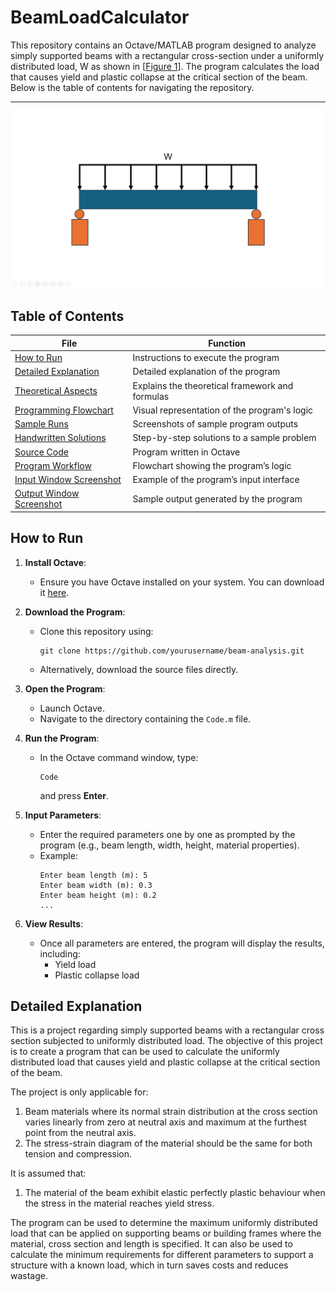 # BeamLoadCalculator

This repository contains an Octave/MATLAB program designed to analyze simply supported beams with a rectangular cross-section under a uniformly distributed load, W as shown in [[Figure 1](#figure1)]. The program calculates the load that causes yield and plastic collapse at the critical section of the beam. Below is the table of contents for navigating the repository.

---
<a name="figure1"></a> ![Figure1](Figure1.png)


## Table of Contents
| File                                                   | Function                                               |
|--------------------------------------------------------|--------------------------------------------------------|
| [How to Run](README.md#how-to-run)                     | Instructions to execute the program                    |
| [Detailed Explanation](README.md#detailed-explanation) | Detailed explanation of the program                    |
| [Theoretical Aspects](Theoretical_aspects.md)          | Explains the theoretical framework and formulas        |
| [Programming Flowchart](Figure2.png)                   | Visual representation of the program's logic           |
| [Sample Runs](Figure3.png)                             | Screenshots of sample program outputs                  |
| [Handwritten Solutions](docs/)                         | Step-by-step solutions to a sample problem             |
| [Source Code](Code.m)                                  | Program written in Octave                              |
| [Program Workflow](Figure2.png)                        | Flowchart showing the program’s logic                  |
| [Input Window Screenshot](input_window.png)            | Example of the program’s input interface               |
| [Output Window Screenshot](output_window.png)          | Sample output generated by the program                 |


## How to Run

1. **Install Octave**:
   - Ensure you have Octave installed on your system. You can download it [here](https://www.gnu.org/software/octave/download.html).

2. **Download the Program**:
   - Clone this repository using:
     ```
     git clone https://github.com/yourusername/beam-analysis.git
     ```
   - Alternatively, download the source files directly.

3. **Open the Program**:
   - Launch Octave.
   - Navigate to the directory containing the `Code.m` file.

4. **Run the Program**:
   - In the Octave command window, type:
     ```
     Code
     ```
     and press **Enter**.

5. **Input Parameters**:
   - Enter the required parameters one by one as prompted by the program (e.g., beam length, width, height, material properties).
   - Example:
     ```
     Enter beam length (m): 5
     Enter beam width (m): 0.3
     Enter beam height (m): 0.2
     ...
     ```

6. **View Results**:
   - Once all parameters are entered, the program will display the results, including:
     - Yield load
     - Plastic collapse load


## Detailed Explanation
This is a project regarding simply supported beams with a rectangular cross section subjected 
to uniformly distributed load. The objective of this project is to create a program that can be 
used to calculate the uniformly distributed load that causes yield and plastic collapse at the 
critical section of the beam.

The project is only applicable for:
1. Beam materials where its normal strain distribution at the cross section varies linearly from zero at neutral axis and 
maximum at the furthest point from the neutral axis.
2. The stress-strain diagram of the material should be the same for both tension and compression.

It is assumed that:
1. The material of the beam exhibit elastic perfectly plastic behaviour when the stress in the material reaches yield stress. 

The program can be used to determine the maximum uniformly distributed load that 
can be applied on supporting beams or building frames where the material, cross section and 
length is specified. It can also be used to calculate the minimum requirements for different 
parameters to support a structure with a known load, which in turn saves costs and reduces 
wastage.  


